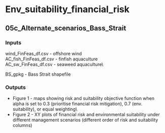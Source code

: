 # Env_suitability_financial_risk

## 05c_Alternate_scenarios_Bass_Strait

### Inputs
wind_FinFeas_df.csv - offshore wind\
AC_fish_FinFeas_df.csv - finfish aquaculture\
AC_sw_FinFeas_df.csv - seaweed aquaculture\

BS_gpkg - Bass Strait shapefile

### Outputs
+ Figure 1 - maps showing risk and suitability objective function when alpha is set to 0.3 (prioritise financial risk mitigation), 0.7 (env. suitability), or equal weighting\
+ Figure 2 - XY plots of financial risk and environmental suitability under different management scenarios (different order of risk and suitability columns)


